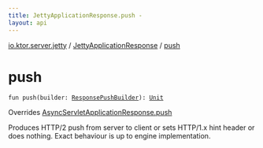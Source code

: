 ```yaml
---
title: JettyApplicationResponse.push - 
layout: api
---
```


<div class='api-docs-breadcrumbs'><a href="../index.html">io.ktor.server.jetty</a> / <a href="index.html">JettyApplicationResponse</a> / <a href="./push.html">push</a></div>

# push

<div class="signature"><code><span class="keyword">fun </span><span class="identifier">push</span><span class="symbol">(</span><span class="parameterName" id="io.ktor.server.jetty.JettyApplicationResponse$push(io.ktor.response.ResponsePushBuilder)/builder">builder</span><span class="symbol">:</span>&nbsp;<a href="../../io.ktor.response/-response-push-builder/index.html"><span class="identifier">ResponsePushBuilder</span></a><span class="symbol">)</span><span class="symbol">: </span><a href="https://kotlinlang.org/api/latest/jvm/stdlib/kotlin/-unit/index.html"><span class="identifier">Unit</span></a></code></div>

Overrides <a href="../../io.ktor.server.servlet/-async-servlet-application-response/push.html">AsyncServletApplicationResponse.push</a>

Produces HTTP/2 push from server to client or sets HTTP/1.x hint header
or does nothing. Exact behaviour is up to engine implementation.

